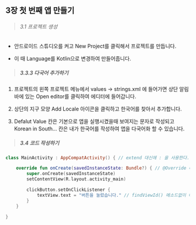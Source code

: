 ## 3장 첫 번째 앱 만들기

> ######   3.1 프로젝트 생성

- 안드로이드 스튜디오를 켜고 New Project를 클릭해서 프로젝트를 만듭니다.

* 이 때 Language를 Kotlin으로 변경하여 만들어줍니다.

  

> ##### 3.3.3 다국어 추가하기

1. 프로젝트의 왼쪽 프로젝트 메뉴에서 values -> strings.xml 에 들어가면 상단 알림바에 있는 Open editor를 클릭하여 에디터에 들어갑니다.

2. 상단의 지구 모양 Add Locale 아이콘을 클릭하고 한국어를 찾아서 추가합니다.

3. Defalut Value 칸은 기본으로 앱을 실행시켰을때 보여지는 문자로 작성되고 Korean in South… 칸은 내가 한국어를 작성하여 앱을 다국어화 할 수 있습니다.

   

> ##### 3.4 코드 작성하기

~~~ kotlin
class MainActivity : AppCompatActivity() { // extend 대신에 : 을 사용한다.

    override fun onCreate(savedInstanceState: Bundle?) { // @Override 대신 override, 메소드는 fun으로 생성
        super.onCreate(savedInstanceState)
        setContentView(R.layout.activity_main)

        clickButton.setOnClickListener {
            textView.text = "버튼을 눌렀습니다." // findViewId() 메소드없이 아이디를 바로 가져와서 사용할 수 있으며 .text로 setText역할을 대신한다.
        }
    }

}
~~~

